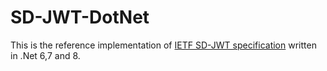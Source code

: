 # SD-JWT-DotNet

This is the reference implementation of [IETF SD-JWT specification](https://datatracker.ietf.org/doc/draft-ietf-oauth-selective-disclosure-jwt/) written in .Net 6,7 and 8.